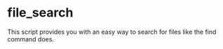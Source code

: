 # file_search
This script provides you with an easy way to search for files like the find command does.

